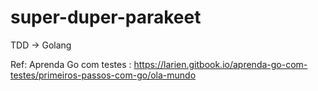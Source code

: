 # super-duper-parakeet
TDD -> Golang

Ref:
Aprenda Go com testes : https://larien.gitbook.io/aprenda-go-com-testes/primeiros-passos-com-go/ola-mundo

